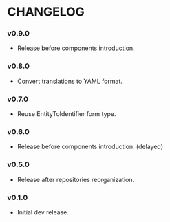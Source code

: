 CHANGELOG
=========

### v0.9.0

* Release before components introduction.

### v0.8.0

* Convert translations to YAML format.

### v0.7.0 

* Reuse EntityToIdentifier form type.

### v0.6.0

* Release before components introduction. (delayed)

### v0.5.0

* Release after repositories reorganization.

### v0.1.0

* Initial dev release.
